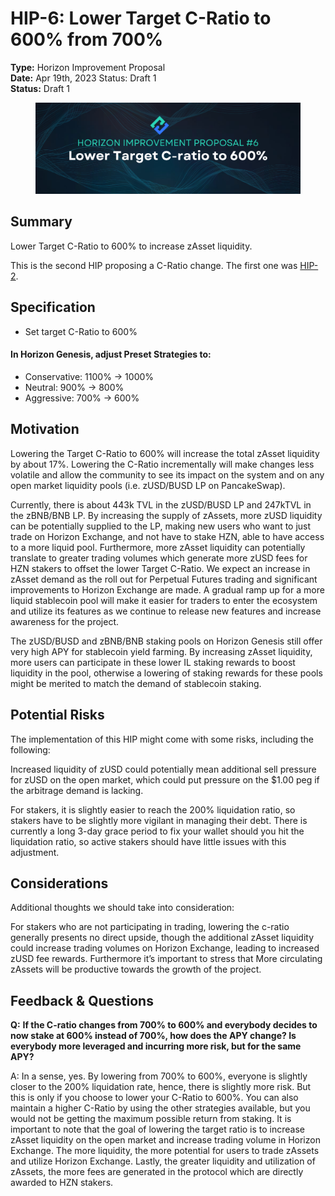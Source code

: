 # HIP-6: Lower Target C-Ratio to 600% from 700%

**Type:** Horizon Improvement Proposal\
**Date:** Apr 19th, 2023 Status: Draft 1 \
**Status:** Draft 1

<figure><img src="../../../.gitbook/assets/6.png" alt=""><figcaption></figcaption></figure>

## Summary

Lower Target C-Ratio to 600% to increase zAsset liquidity.

This is the second HIP proposing a C-Ratio change. The first one was [HIP-2](hip-2-lower-target-c-ratio-to-700.md).

&#x20;

## Specification

* Set target C-Ratio to 600%

#### In Horizon Genesis, adjust Preset Strategies to:

* Conservative: 1100% → 1000%
* Neutral: 900% → 800%
* Aggressive: 700% → 600%

&#x20;

## Motivation

Lowering the Target C-Ratio to 600% will increase the total zAsset liquidity by about 17%. Lowering the C-Ratio incrementally will make changes less volatile and allow the community to see its impact on the system and on any open market liquidity pools (i.e. zUSD/BUSD LP on PancakeSwap).

Currently, there is about 443k TVL in the zUSD/BUSD LP and 247kTVL in the zBNB/BNB LP.  By increasing the supply of zAssets, more zUSD liquidity can be potentially supplied to the LP, making new users who want to just trade on Horizon Exchange, and not have to stake HZN, able to have access to a more liquid pool. Furthermore, more zAsset liquidity can potentially translate to greater trading volumes which generate more zUSD fees for HZN stakers to offset the lower Target C-Ratio. We expect an increase in zAsset demand as the roll out for Perpetual Futures trading and significant improvements to Horizon Exchange are made. A gradual ramp up for a more liquid stablecoin pool will make it easier for traders to enter the ecosystem and utilize its features as we continue to release new features and increase awareness for the project.

The zUSD/BUSD and zBNB/BNB staking pools on Horizon Genesis still offer very high APY for stablecoin yield farming. By increasing zAsset liquidity, more users can participate in these lower IL staking rewards to boost liquidity in the pool, otherwise a lowering of staking rewards for these pools might be merited to match the demand of stablecoin staking.&#x20;

&#x20;

## Potential Risks

The implementation of this HIP might come with some risks, including the following:

Increased liquidity of zUSD could potentially mean additional sell pressure for zUSD on the open market, which could put pressure on the $1.00 peg if the arbitrage demand is lacking.

For stakers, it is slightly easier to reach the 200% liquidation ratio, so stakers have to be slightly more vigilant in managing their debt. There is currently a long 3-day grace period to fix your wallet should you hit the liquidation ratio, so active stakers should have little issues with this adjustment.

## Considerations

Additional thoughts we should take into consideration:

For stakers who are not participating in trading, lowering the c-ratio generally presents no direct upside, though the additional zAsset liquidity could increase trading volumes on Horizon Exchange, leading to increased zUSD fee rewards. Furthermore it’s important to stress that More circulating zAssets will be productive towards the growth of the project.

&#x20;

## Feedback & Questions

**Q:** **If the C-ratio changes from 700% to 600% and everybody decides to now stake at 600% instead of 700%, how does the APY change? Is everybody more leveraged and incurring more risk, but for the same APY?**

A: In a sense, yes. By lowering from 700% to 600%, everyone is slightly closer to the 200% liquidation rate, hence, there is slightly more risk. But this is only if you choose to lower your C-Ratio to 600%. You can also maintain a higher C-Ratio by using the other strategies available, but you would not be getting the maximum possible return from staking. It is important to note that the goal of lowering the target ratio is to increase zAsset liquidity on the open market and increase trading volume in Horizon Exchange. The more liquidity, the more potential for users to trade zAssets and utilize Horizon Exchange. Lastly, the greater liquidity and utilization of zAssets, the more fees are generated in the protocol which are directly awarded to HZN stakers.&#x20;
